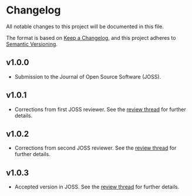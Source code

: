 # Changelog

All notable changes to this project will be documented in this file.

The format is based on [Keep a Changelog](https://keepachangelog.com/en/1.1.0/), 
and this project adheres to [Semantic Versioning](https://semver.org/spec/v2.0.0.html).

## v1.0.0

- Submission to the Journal of Open Source Software (JOSS).

## v1.0.1

- Corrections from first JOSS reviewer. See the [review thread](https://github.com/openjournals/joss-reviews/issues/6356) for further details.

## v1.0.2

- Corrections from second JOSS reviewer. See the [review thread](https://github.com/openjournals/joss-reviews/issues/6356) for further details.

## v1.0.3

- Accepted version in JOSS. See the [review thread](https://github.com/openjournals/joss-reviews/issues/6356) for further details.